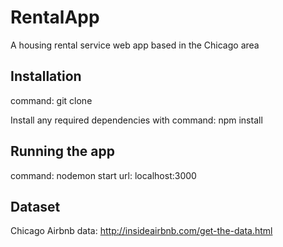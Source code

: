 # RentalApp

A housing rental service web app based in the Chicago area


Installation
----------------

command:  git clone <repository http address>

Install any required dependencies with
command:  npm install


Running the app
----------------
command:  nodemon start
url:  localhost:3000


Dataset
----------------
Chicago Airbnb data: http://insideairbnb.com/get-the-data.html


